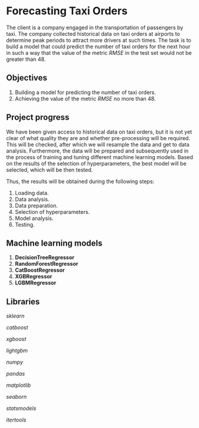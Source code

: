 # Forecasting Taxi Orders

The client is a company engaged in the transportation of passengers by taxi. The company collected historical data on taxi orders at airports to determine peak periods to attract more drivers at such times. The task is to build a model that could predict the number of taxi orders for the next hour in such a way that the value of the metric *RMSE* in the test set would not be greater than 48.

## Objectives

1. Building a model for predicting the number of taxi orders.
2. Achieving the value of the metric *RMSE* no more than 48.

## Project progress

We have been given access to historical data on taxi orders, but it is not yet clear of what quality they are and whether pre-processing will be required. This will be checked, after which we will resample the data and get to data analysis. Furthermore, the data will be prepared and subsequently used in the process of training and tuning different machine learning models. Based on the results of the selection of hyperparameters, the best model will be selected, which will be then tested. 

Thus, the results will be obtained during the following steps:

1. Loading data.
2. Data analysis.
3. Data preparation.
4. Selection of hyperparameters.
5. Model analysis.
6. Testing.

## Machine learning models 

1. **DecisionTreeRegressor**
2. **RandomForestRegressor**
3. **CatBoostRegressor**
4. **XGBRegressor**
5. **LGBMRegressor**


## Libraries

*sklearn*

*catboost*

*xgboost*

*lightgbm*

*numpy*

*pandas*

*matplotlib*

*seaborn*

*statsmodels*

*itertools*

